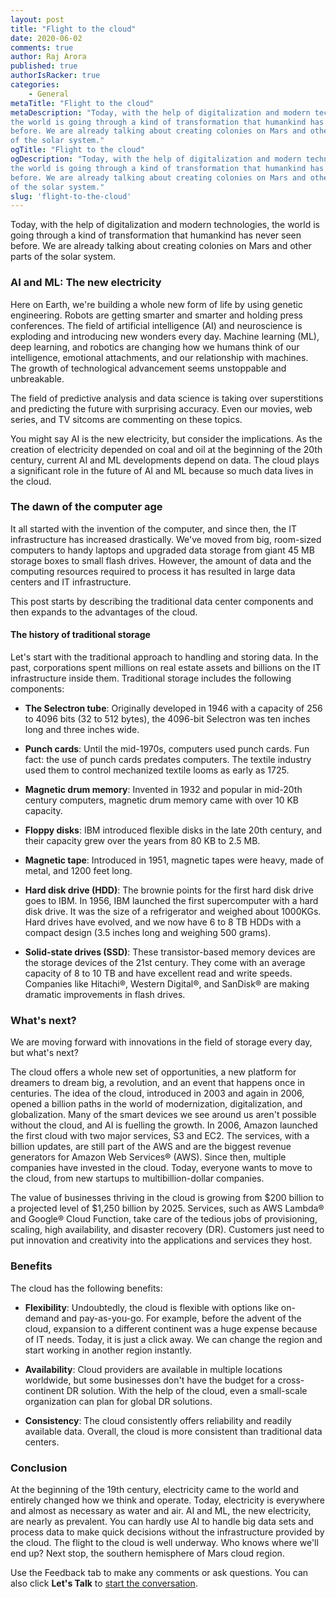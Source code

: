 ```yaml
---
layout: post
title: "Flight to the cloud"
date: 2020-06-02
comments: true
author: Raj Arora
published: true
authorIsRacker: true
categories:
    - General
metaTitle: "Flight to the cloud"
metaDescription: "Today, with the help of digitalization and modern technologies,
the world is going through a kind of transformation that humankind has never seen
before. We are already talking about creating colonies on Mars and other parts
of the solar system."
ogTitle: "Flight to the cloud"
ogDescription: "Today, with the help of digitalization and modern technologies,
the world is going through a kind of transformation that humankind has never seen
before. We are already talking about creating colonies on Mars and other parts
of the solar system."
slug: 'flight-to-the-cloud'
---
```


Today, with the help of digitalization and modern technologies, the world is
going through a kind of transformation that humankind has never seen before. We
are already talking about creating colonies on Mars and other parts of the solar
system.

<!--more-->

### AI and ML: The new electricity

Here on Earth, we're building a whole new form of life by using genetic
engineering. Robots are getting smarter and smarter and holding press conferences.
The field of artificial intelligence (AI) and neuroscience is exploding and
introducing new wonders every day. Machine learning (ML), deep learning, and
robotics are changing how we humans think of our intelligence, emotional
attachments, and our relationship with machines. The growth of technological
advancement seems unstoppable and unbreakable.

The field of predictive analysis and data science is taking over superstitions
and predicting the future with surprising accuracy. Even our movies, web series,
and TV sitcoms are commenting on these topics.

You might say AI is the new electricity, but consider the implications. As the
creation of electricity depended on coal and oil at the beginning of the 20th
century, current AI and ML developments depend on data. The cloud plays a
significant role in the future of AI and ML because so much data lives in the
cloud.

### The dawn of the computer age

It all started with the invention of the computer, and since then, the IT
infrastructure has increased drastically. We've moved from big, room-sized
computers to handy laptops and upgraded data storage from giant 45 MB storage
boxes to small flash drives. However, the amount of data and the computing
resources required to process it has resulted in large data centers and IT
infrastructure.

This post starts by describing the traditional data center components and then
expands to the advantages of the cloud.

#### The history of traditional storage

Let's start with the traditional approach to handling and storing data. In the
past, corporations spent millions on real estate assets and billions on the IT
infrastructure inside them. Traditional storage includes the following
components:

- **The Selectron tube**: Originally developed in 1946 with a capacity of 256
  to 4096 bits (32 to 512 bytes), the 4096-bit Selectron was ten inches long and
  three inches wide.

- **Punch cards**: Until the mid-1970s,  computers used punch cards. Fun fact:
  the use of punch cards predates computers. The textile industry used them to
  control mechanized textile looms as early as 1725.

- **Magnetic drum memory**: Invented in 1932 and popular in mid-20th century
  computers, magnetic drum memory came with over 10 KB capacity.

- **Floppy disks**: IBM introduced flexible disks in the late 20th century, and
  their capacity grew over the years from 80 KB to 2.5 MB.

- **Magnetic tape**:  Introduced in 1951, magnetic tapes were heavy, made of
  metal, and 1200 feet long.

- **Hard disk drive (HDD)**:  The brownie points for the first hard disk drive
  goes to IBM. In 1956, IBM launched the first supercomputer with a hard disk
  drive. It was the size of a refrigerator and weighed about 1000KGs. Hard drives
  have evolved, and we now have 6 to 8 TB HDDs with a compact design (3.5 inches
  long and weighing 500 grams).

- **Solid-state drives (SSD)**: These transistor-based memory devices are the
  storage devices of the 21st  century. They come with an average capacity of
  8 to 10 TB and have excellent read and write speeds. Companies like Hitachi&reg;,
  Western Digital&reg;, and SanDisk&reg; are making dramatic improvements in flash drives.

### What's next?

We are moving forward with innovations in the field of storage every day, but
what's next?

The cloud offers a whole new set of opportunities, a new platform for dreamers
to dream big, a revolution, and an event that happens once in centuries. The
idea of the cloud, introduced in 2003 and again in 2006, opened a billion paths in the
world of modernization, digitalization, and globalization. Many of the smart
devices we see around us aren't possible without the cloud, and AI is fuelling
the growth. In 2006, Amazon launched the first cloud with two major services,
S3 and EC2. The services, with a billion updates, are still part of the AWS and
are the biggest revenue generators for Amazon Web Services&reg; (AWS). Since then,
multiple companies have invested in the cloud. Today, everyone wants to move to the
cloud, from new startups to multibillion-dollar companies.

The value of businesses thriving in the cloud is growing from $200 billion to a
projected level of $1,250 billion by 2025. Services, such as AWS Lambda&reg; and
Google&reg; Cloud Function, take care of the tedious jobs of provisioning,
scaling, high availability, and disaster recovery (DR). Customers just need to put
innovation and creativity into the applications and services they host.

### Benefits

The cloud has the following benefits:

- **Flexibility**: Undoubtedly, the cloud is flexible with options like on-demand
and pay-as-you-go. For example, before the advent of the cloud, expansion to a
different continent was a huge expense because of IT needs. Today, it is just a
click away. We can change the region and start working in another region instantly.

- **Availability**:  Cloud providers are available in multiple locations worldwide,
but some businesses don't have the budget for a cross-continent DR solution. With
the help of the cloud, even a small-scale organization can plan for global DR
solutions.

- **Consistency**:  The cloud consistently offers reliability and readily
available data. Overall, the cloud is more consistent than traditional data
centers.

### Conclusion

At the beginning of the 19th century, electricity came to the world and entirely
changed how we think and operate. Today, electricity is everywhere and almost as
necessary as water and air. AI and ML, the new electricity, are nearly as prevalent.
You can hardly use AI to handle big data sets and process data to make quick
decisions without the infrastructure provided by the cloud. The flight to the
cloud is well underway.  Who knows where we'll end up? Next stop, the southern
hemisphere of Mars cloud region.

Use the Feedback tab to make any comments or ask questions. You can also click
**Let's Talk** to [start the conversation](https://www.rackspace.com/).

